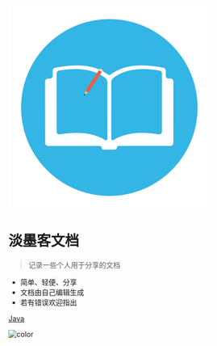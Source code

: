 ![logo](_media/icon.svg)

# 淡墨客文档

> 记录一些个人用于分享的文档

- 简单、轻便、分享
- 文档由自己编辑生成
- 若有错误欢迎指出

[Java](/java/)

<!-- 背景色 -->

![color](#99cccc)